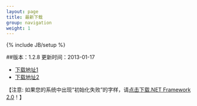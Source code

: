 ```yaml
---
layout: page
title: 最新下载
group: navigation
weight: 1
---
```


{% include JB/setup %}

##版本：1.2.8 更新时间：2013-01-17

  - <a href="http://pan.baidu.com/share/link?shareid=178145&uk=4213912968" target="_blank">下载地址1</a>
  - <a href="http://l2.yunpan.cn/lk/QvHSaNs9cBiBh" target="_blank">下载地址2</a>
  
【注意: 如果您的系统中出现“初始化失败”的字样，请<a href="http://download.microsoft.com/download/c/6/e/c6e88215-0178-4c6c-b5f3-158ff77b1f38/NetFx20SP2_x86.exe" target="_blank">点击下载.NET Framework 2.0</a>！】
